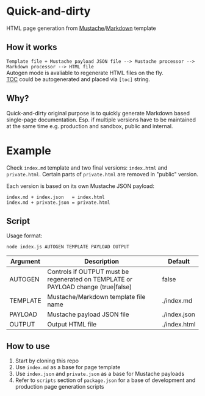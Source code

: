 # Quick-and-dirty
HTML page generation from [Mustache](https://mustache.github.io/)/[Markdown](https://github.com/markdown-it/markdown-it) template

## How it works
`Template file + Mustache payload JSON file --> Mustache processor --> Markdown processor --> HTML file`  
Autogen mode is avaliable to regenerate HTML files on the fly.  
[TOC](https://github.com/nagaozen/markdown-it-toc-done-right) could be autogenerated and placed via `[toc]` string.

## Why?
Quick-and-dirty original purpose is to quickly generate Markdown based single-page documentation. Esp. if multiple versions have to be maintained at the same time e.g. production and sandbox, public and internal.

# Example
Check `index.md` template and two final versions: `index.html` and `private.html`. Certain parts of `private.html` are removed in "public" version.

Each version is based on its own Mustache JSON payload:
```
index.md + index.json   = index.html
index.md + private.json = private.html
```

## Script

Usage format:
```
node index.js AUTOGEN TEMPLATE PAYLOAD OUTPUT
```

Argument | Description                                                                        | Default
---------|------------------------------------------------------------------------------------|--------------
AUTOGEN  | Controls if OUTPUT must be regenerated on TEMPLATE or PAYLOAD change (true\|false) | false
TEMPLATE | Mustache/Markdown template file name                                               | ./index.md
PAYLOAD  | Mustache payload JSON file                                                         | ./index.json
OUTPUT   | Output HTML file                                                                   | ./index.html

## How to use

1. Start by cloning this repo
2. Use `index.md` as a base for page template
3. Use `index.json` and `private.json` as a base for Mustache payloads
4. Refer to `scripts` section of `package.json` for a base of development and production page generation scripts
